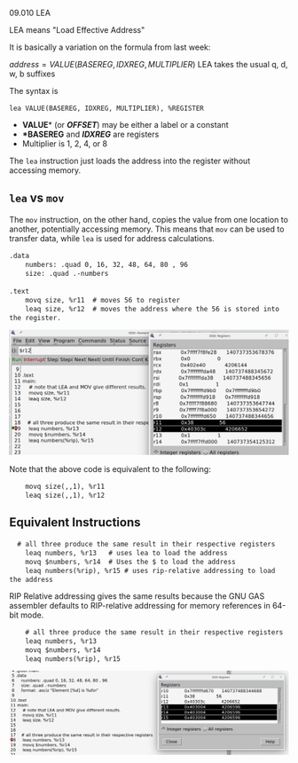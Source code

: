 09.010 LEA

LEA means "Load Effective Address"

It is basically a variation on the formula from last week:

$address = VALUE(BASEREG, IDXREG, MULTIPLIER)$
LEA takes the usual q, d, w, b suffixes

The syntax is

```
lea VALUE(BASEREG, IDXREG, MULTIPLIER), %REGISTER
```

- **VALUE*** (or ***OFFSET***) may be either a label or a constant
- **\*BASEREG** and **_IDXREG_** are registers
- Multiplier is 1, 2, 4, or 8

The `lea` instruction just loads the address into the register without accessing memory.

## `lea` vs `mov`

The `mov` instruction, on the other hand, copies the value from one location to another, potentially accessing memory. This means that `mov` can be used to transfer data, while `lea` is used for address calculations.

```
.data
    numbers: .quad 0, 16, 32, 48, 64, 80 , 96
    size: .quad .-numbers

.text
    movq size, %r11  # moves 56 to register
    leaq size, %r12  # moves the address where the 56 is stored into the register.
```

![LEA vs MOV](images/010_LeaVsMov.png)

Note that the above code is equivalent to the following:

```
    movq size(,,1), %r11
    leaq size(,,1), %r12
```

## Equivalent Instructions

```
  # all three produce the same result in their respective registers
    leaq numbers, %r13   # uses lea to load the address
    movq $numbers, %r14  # Uses the $ to load the address
    leaq numbers(%rip), %r15 # uses rip-relative addressing to load the address
```

RIP Relative addressing gives the same results because the GNU GAS assembler defaults to RIP-relative addressing for memory references in 64-bit mode.

```
    # all three produce the same result in their respective registers
    leaq numbers, %r13
    movq $numbers, %r14
    leaq numbers(%rip), %r15
```

![LEA Equivalent Instructions](images/Screenshot_equivalents.png)
